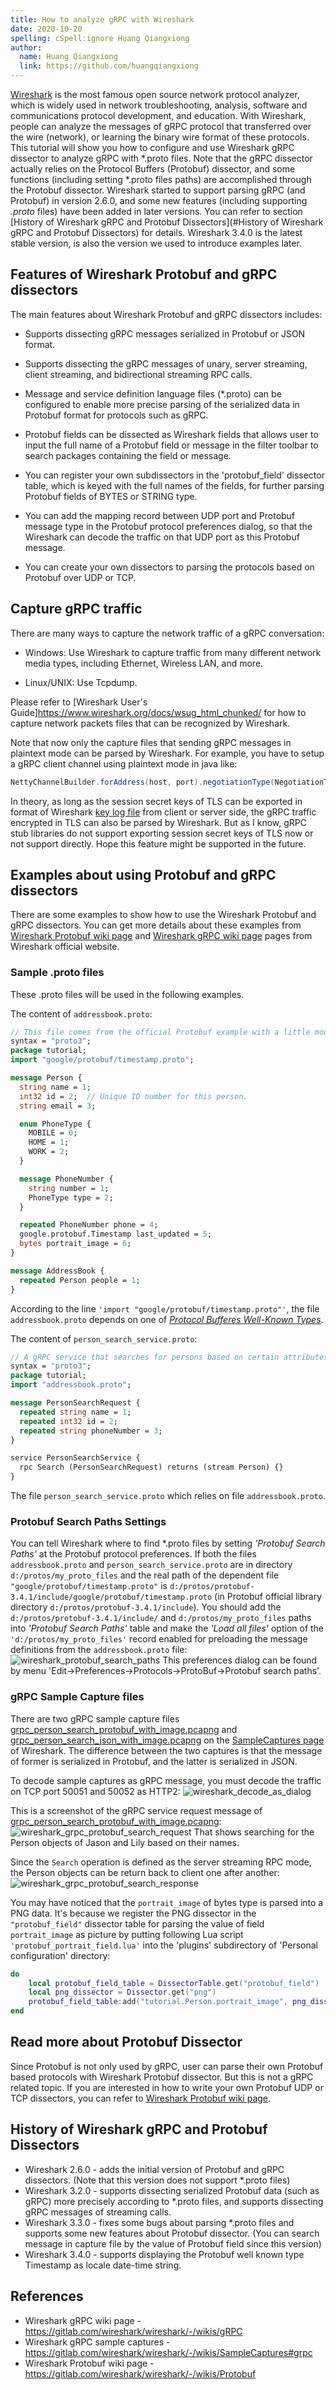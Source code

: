 ```yaml
---
title: How to analyze gRPC with Wireshark
date: 2020-10-20
spelling: cSpell:ignore Huang Qiangxiong
author:
  name: Huang Qiangxiong
  link: https://github.com/huangqiangxiong
---
```


[Wireshark](https://www.wireshark.org/) is the most famous open source network protocol analyzer, which is widely used in network troubleshooting, analysis, software and communications protocol development, and education. With Wireshark, people can analyze the messages of gRPC protocol that transferred over the wire (network), or learning the binary wire format of these protocols. This tutorial will show you how to configure and use Wireshark gRPC dissector to analyze gRPC with *.proto files. Note that the gRPC dissector actually relies on the Protocol Buffers (Protobuf) dissector, and some functions (including setting *.proto files paths) are accomplished through the Protobuf dissector. Wireshark started to support parsing gRPC (and Protobuf) in version 2.6.0, and some new features (including supporting *.proto* files) have been added in later versions. You can refer to section [History of Wireshark gRPC and Protobuf Dissectors](#History of Wireshark gRPC and Protobuf Dissectors) for details. Wireshark 3.4.0 is the latest stable version, is also the version we used to introduce examples later.

## Features of Wireshark Protobuf and gRPC dissectors

The main features about Wireshark Protobuf and gRPC dissectors includes:

- Supports dissecting gRPC messages serialized in Protobuf or JSON format.

- Supports dissecting the gRPC messages of unary, server streaming, client streaming, and bidirectional streaming RPC calls.

- Message and service definition language files (*.proto) can be configured to enable more precise parsing of the serialized data in Protobuf format for protocols such as gRPC.

- Protobuf fields can be dissected as Wireshark fields that allows user to input the full name of a Protobuf field or message in the filter toolbar to search packages containing the field or message.

- You can register your own subdissectors in the 'protobuf_field' dissector table, which is keyed with the full names of the fields, for further parsing Protobuf fields of BYTES or STRING type.

- You can add the mapping record between UDP port and Protobuf message type in the Protobuf protocol preferences dialog, so that the Wireshark can decode the traffic on that UDP port as this Protobuf message.

- You can create your own dissectors to parsing the protocols based on Protobuf over UDP or TCP.

## Capture gRPC traffic

There are many ways to capture the network traffic of a gRPC conversation:

- Windows: Use Wireshark to capture traffic from many different network media types, including Ethernet, Wireless LAN, and more.

- Linux/UNIX: Use Tcpdump.

Please refer to [Wireshark User's Guide]https://www.wireshark.org/docs/wsug_html_chunked/ for how to capture network packets files that can be recognized by Wireshark.

Note that now only the capture files that sending gRPC messages in plaintext mode can be parsed by Wireshark. For example, you have to setup a gRPC client channel using plaintext mode in java like:
```java
NettyChannelBuilder.forAddress(host, port).negotiationType(NegotiationType.PLAINTEXT).build();
```

In theory, as long as the session secret keys of TLS can be exported in format of Wireshark [key log file](https://gitlab.com/wireshark/wireshark/-/wikis/tls) from client or server side, the gRPC traffic encrypted in TLS can also be parsed by Wireshark. But as I know, gRPC stub libraries do not support exporting session secret keys of TLS now or not support directly. Hope this feature might be supported in the future.

## Examples about using Protobuf and gRPC dissectors

There are some examples to show how to use the Wireshark Protobuf and gRPC dissectors. You can get more details about these examples from [Wireshark Protobuf wiki page](https://gitlab.com/wireshark/wireshark/-/wikis/Protobuf) and [Wireshark gRPC wiki page](https://gitlab.com/wireshark/wireshark/-/wikis/gRPC) pages from Wireshark official website.

### Sample .proto files

These .proto files will be used in the following examples.

The content of `addressbook.proto`:

```protobuf
// This file comes from the official Protobuf example with a little modification.
syntax = "proto3";
package tutorial;
import "google/protobuf/timestamp.proto";

message Person {
  string name = 1;
  int32 id = 2;  // Unique ID number for this person.
  string email = 3;

  enum PhoneType {
    MOBILE = 0;
    HOME = 1;
    WORK = 2;
  }

  message PhoneNumber {
    string number = 1;
    PhoneType type = 2;
  }

  repeated PhoneNumber phone = 4;
  google.protobuf.Timestamp last_updated = 5;
  bytes portrait_image = 6;
}

message AddressBook {
  repeated Person people = 1;
}
```

According to the line `'import "google/protobuf/timestamp.proto"'`, the file `addressbook.proto` depends on one of [*Protocol Bufferes Well-Known Types*](https://developers.google.com/protocol-buffers/docs/reference/google.protobuf).

The content of `person_search_service.proto`:

```protobuf
// A gRPC service that searches for persons based on certain attributes.
syntax = "proto3";
package tutorial;
import "addressbook.proto";

message PersonSearchRequest {
  repeated string name = 1;
  repeated int32 id = 2;
  repeated string phoneNumber = 3;
}

service PersonSearchService {
  rpc Search (PersonSearchRequest) returns (stream Person) {}
}
```
The file `person_search_service.proto` which relies on file `addressbook.proto`.

### Protobuf Search Paths Settings

You can tell Wireshark where to find *.proto files by setting *'Protobuf Search Paths'* at the Protobuf protocol preferences. If both the files `addressbook.proto` and `person_search_service.proto` are in directory `d:/protos/my_proto_files` and the real path of the dependent file `"google/protobuf/timestamp.proto"` is `d:/protos/protobuf-3.4.1/include/google/protobuf/timestamp.proto` (in Protobuf official library directory `d:/protos/protobuf-3.4.1/include`). You should add the `d:/protos/protobuf-3.4.1/include/` and `d:/protos/my_proto_files` paths into *'Protobuf Search Paths'* table and make the *'Load all files'* option of the `'d:/protos/my_proto_files'` record enabled for preloading the message definitions from the `addressbook.proto` file:
![wireshark_protobuf_search_paths](/img/wireshark_protobuf_search_paths.png)
This preferences dialog can be found by menu 'Edit->Preferences->Protocols->ProtoBuf->Protobuf search paths'.

### gRPC Sample Capture files

There are two gRPC sample capture files [grpc_person_search_protobuf_with_image.pcapng](https://gitlab.com/wireshark/wireshark/-/wikis/uploads/f6fcdceb0248669c0b057bd15d45ab6f/grpc_person_search_protobuf_with_image.pcapng) and [grpc_person_search_json_with_image.pcapng](https://gitlab.com/wireshark/wireshark/-/wikis/uploads/88c03db83efb2e3253c88f853d40477b/grpc_person_search_json_with_image.pcapng) on the [SampleCaptures page](https://gitlab.com/wireshark/wireshark/-/wikis/SampleCaptures) of Wireshark. The difference between the two captures is that the message of former is serialized in Protobuf, and the latter is serialized in JSON.

To decode sample captures as gRPC message, you must decode the traffic on TCP port 50051 and 50052 as HTTP2:
![wireshark_decode_as_dialog](/img/wireshark_decode_as_dialog.png)

This is a screenshot of the gRPC service request message of [grpc_person_search_protobuf_with_image.pcapng](https://gitlab.com/wireshark/wireshark/-/wikis/uploads/f6fcdceb0248669c0b057bd15d45ab6f/grpc_person_search_protobuf_with_image.pcapng):
![wireshark_grpc_protobuf_search_request](/img/wireshark_grpc_protobuf_search_request.png)
That shows searching for the Person objects of Jason and Lily based on their names. 

Since the `Search` operation is defined as the server streaming RPC mode, the Person objects can be return back to client one after another:
![wireshark_grpc_protobuf_search_response](/img/wireshark_grpc_protobuf_search_response.png)

You may have noticed that the `portrait_image` of bytes type is parsed into a PNG data. It's because we register the PNG dissector in the `"protobuf_field"` dissector table for parsing the value of field `portrait_image` as picture by putting following Lua script `'protobuf_portrait_field.lua'` into the 'plugins' subdirectory of 'Personal configuration' directory:

```lua
do
    local protobuf_field_table = DissectorTable.get("protobuf_field")
    local png_dissector = Dissector.get("png")
    protobuf_field_table:add("tutorial.Person.portrait_image", png_dissector)
end
```

## Read more about Protobuf Dissector

Since Protobuf is not only used by gRPC, user can parse their own Protobuf based protocols with Wireshark Protobuf dissector. But this is not a gRPC related topic. If you are interested in how to write your own Protobuf UDP or TCP dissectors, you can refer to [Wireshark Protobuf wiki page](https://gitlab.com/wireshark/wireshark/-/wikis/Protobuf).

## History of Wireshark gRPC and Protobuf Dissectors

- Wireshark 2.6.0 - adds the initial version of Protobuf and gRPC dissectors. (Note that this version does not support *.proto files)
- Wireshark 3.2.0 - supports dissecting serialized Protobuf data (such as gRPC) more precisely according to *.proto files, and supports dissecting gRPC messages of streaming calls.
- Wireshark 3.3.0 - fixes some bugs about parsing *.proto files and supports some new features about Protobuf dissector. (You can search message in capture file by the value of Protobuf field since this version)
- Wireshark 3.4.0 - supports displaying the Protobuf well known type Timestamp as locale date-time string.

## References

- Wireshark gRPC wiki page - https://gitlab.com/wireshark/wireshark/-/wikis/gRPC
- Wireshark gRPC sample captures - https://gitlab.com/wireshark/wireshark/-/wikis/SampleCaptures#grpc
- Wireshark Protobuf wiki page - https://gitlab.com/wireshark/wireshark/-/wikis/Protobuf

